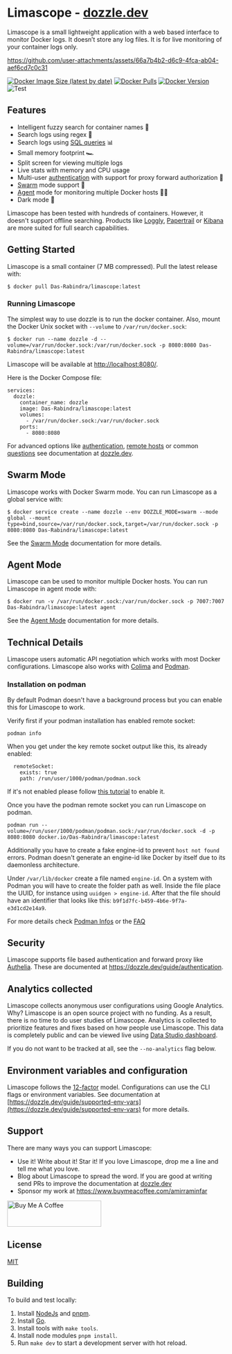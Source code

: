 # Limascope - [dozzle.dev](https://dozzle.dev/)

Limascope is a small lightweight application with a web based interface to monitor Docker logs. It doesn’t store any log files. It is for live monitoring of your container logs only.

https://github.com/user-attachments/assets/66a7b4b2-d6c9-4fca-ab04-aef6cd7c0c31

[![Docker Image Size (latest by date)](https://img.shields.io/docker/image-size/Das-Rabindra/limascope)](https://hub.docker.com/r/Das-Rabindra/limascope/)
[![Docker Pulls](https://img.shields.io/docker/pulls/Das-Rabindra/limascope.svg)](https://hub.docker.com/r/Das-Rabindra/limascope/)
[![Docker Version](https://img.shields.io/docker/v/Das-Rabindra/limascope?sort=semver)](https://hub.docker.com/r/Das-Rabindra/limascope/)
![Test](https://github.com/Das-Rabindra/limascope/workflows/Test/badge.svg)

## Features

- Intelligent fuzzy search for container names 🤖
- Search logs using regex 🔦
- Search logs using [SQL queries](https://dozzle.dev/guide/sql-engine) 📊
- Small memory footprint 🏎
- Split screen for viewing multiple logs
- Live stats with memory and CPU usage
- Multi-user [authentication](https://dozzle.dev/guide/authentication) with support for proxy forward authorization 🚨
- [Swarm](https://dozzle.dev/guide/swarm-mode) mode support 🐳
- [Agent](https://dozzle.dev/guide/agent) mode for monitoring multiple Docker hosts 🕵️‍♂️
- Dark mode 🌙

Limascope has been tested with hundreds of containers. However, it doesn't support offline searching. Products like [Loggly](https://www.loggly.com), [Papertrail](https://papertrailapp.com) or [Kibana](https://www.elastic.co/products/kibana) are more suited for full search capabilities.

## Getting Started

Limascope is a small container (7 MB compressed). Pull the latest release with:

    $ docker pull Das-Rabindra/limascope:latest

### Running Limascope

The simplest way to use dozzle is to run the docker container. Also, mount the Docker Unix socket with `--volume` to `/var/run/docker.sock`:

    $ docker run --name dozzle -d --volume=/var/run/docker.sock:/var/run/docker.sock -p 8080:8080 Das-Rabindra/limascope:latest

Limascope will be available at [http://localhost:8080/](http://localhost:8080/).

Here is the Docker Compose file:

    services:
      dozzle:
        container_name: dozzle
        image: Das-Rabindra/limascope:latest
        volumes:
          - /var/run/docker.sock:/var/run/docker.sock
        ports:
          - 8080:8080

For advanced options like [authentication](https://dozzle.dev/guide/authentication), [remote hosts](https://dozzle.dev/guide/remote-hosts) or common [questions](https://dozzle.dev/guide/faq) see documentation at [dozzle.dev](https://dozzle.dev/guide/getting-started).

## Swarm Mode

Limascope works with Docker Swarm mode. You can run Limascope as a global service with:

    $ docker service create --name dozzle --env DOZZLE_MODE=swarm --mode global --mount type=bind,source=/var/run/docker.sock,target=/var/run/docker.sock -p 8080:8080 Das-Rabindra/limascope:latest

See the [Swarm Mode](https://dozzle.dev/guide/swarm-mode) documentation for more details.

## Agent Mode

Limascope can be used to monitor multiple Docker hosts. You can run Limascope in agent mode with:

    $ docker run -v /var/run/docker.sock:/var/run/docker.sock -p 7007:7007 Das-Rabindra/limascope:latest agent

See the [Agent Mode](https://dozzle.dev/guide/agent) documentation for more details.

## Technical Details

Limascope users automatic API negotiation which works with most Docker configurations. Limascope also works with [Colima](https://github.com/abiosoft/colima) and [Podman](https://podman.io/).

### Installation on podman

By default Podman doesn't have a background process but you can enable this for Limascope to work.

Verify first if your podman installation has enabled remote socket:

```
podman info
```

When you get under the key remote socket output like this, its already enabled:

```
  remoteSocket:
    exists: true
    path: /run/user/1000/podman/podman.sock
```

If it's not enabled please follow [this tutorial](https://github.com/containers/podman/blob/main/docs/tutorials/socket_activation.md) to enable it.

Once you have the podman remote socket you can run Limascope on podman.

```
podman run --volume=/run/user/1000/podman/podman.sock:/var/run/docker.sock -d -p 8080:8080 docker.io/Das-Rabindra/limascope:latest
```

Additionally you have to create a fake engine-id to prevent `host not found` errors. Podman doesn't generate an engine-id like Docker by itself due to its daemonless architecture.

Under `/var/lib/docker` create a file named `engine-id`. On a system with Podman you will have to create the folder path as well. Inside the file place the UUID, for instance using `uuidgen > engine-id`. After that the file should have an identifier that looks like this: `b9f1d7fc-b459-4b6e-9f7a-e3d1cd2e14a9`.

For more details check [Podman Infos](docs/guide/podman.md) or the [FAQ](docs/guide/faq.md#i-am-seeing-host-not-found-error-in-the-logs-how-do-i-fix-it)

## Security

Limascope supports file based authentication and forward proxy like [Authelia](https://www.authelia.com/). These are documented at https://dozzle.dev/guide/authentication.

## Analytics collected

Limascope collects anonymous user configurations using Google Analytics. Why? Limascope is an open source project with no funding. As a result, there is no time to do user studies of Limascope. Analytics is collected to prioritize features and fixes based on how people use Limascope. This data is completely public and can be viewed live using [ Data Studio dashboard](https://datastudio.google.com/s/naeIu0MiWsY).

If you do not want to be tracked at all, see the `--no-analytics` flag below.

## Environment variables and configuration

Limascope follows the [12-factor](https://12factor.net/) model. Configurations can use the CLI flags or environment variables. See documentation at [https://dozzle.dev/guide/supported-env-vars](https://dozzle.dev/guide/supported-env-vars) for more details.

## Support

There are many ways you can support Limascope:

- Use it! Write about it! Star it! If you love Limascope, drop me a line and tell me what you love.
- Blog about Limascope to spread the word. If you are good at writing send PRs to improve the documentation at [dozzle.dev](https://dozzle.dev/)
- Sponsor my work at https://www.buymeacoffee.com/amirraminfar

<a href="https://www.buymeacoffee.com/amirraminfar" target="_blank"><img src="https://cdn.buymeacoffee.com/buttons/v2/default-yellow.png" alt="Buy Me A Coffee" style="height: 60px !important;width: 217px !important;" ></a>

## License

[MIT](LICENSE)

## Building

To build and test locally:

1. Install [NodeJs](https://nodejs.org/en/download/) and [pnpm](https://pnpm.io/installation).
2. Install [Go](https://go.dev/doc/install).
3. Install tools with `make tools`.
4. Install node modules `pnpm install`.
5. Run `make dev` to start a development server with hot reload.
